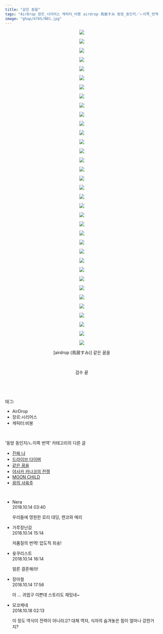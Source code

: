 ```yaml
---
title: "같은 꿈을"
tags: "AirDrop 장르_시리어스 캐릭터_비봉 airdrop 鳥居すみ 동방_동인지／ㄴ이쪽_번역"
image: "ghap/4765/001.jpg"
---
```

<div class="article">
<p style="text-align: center; clear: none; float: none;"><img src="{{ site.nasurl }}/ghap/4765/001.jpg"/></p>
<p style="text-align: center; clear: none; float: none;"><img src="{{ site.nasurl }}/ghap/4765/002.jpg"/></p>
<p style="text-align: center; clear: none; float: none;"><img src="{{ site.nasurl }}/ghap/4765/003.jpg"/></p>
<p style="text-align: center; clear: none; float: none;"><img src="{{ site.nasurl }}/ghap/4765/004.jpg"/></p>
<p style="text-align: center; clear: none; float: none;"><img src="{{ site.nasurl }}/ghap/4765/005.jpg"/></p>
<p style="text-align: center; clear: none; float: none;"><img src="{{ site.nasurl }}/ghap/4765/006.jpg"/></p>
<p style="text-align: center; clear: none; float: none;"><img src="{{ site.nasurl }}/ghap/4765/007.jpg"/></p>
<p style="text-align: center; clear: none; float: none;"><img src="{{ site.nasurl }}/ghap/4765/008.jpg"/></p>
<p style="text-align: center; clear: none; float: none;"><img src="{{ site.nasurl }}/ghap/4765/009.jpg"/></p>
<p style="text-align: center; clear: none; float: none;"><img src="{{ site.nasurl }}/ghap/4765/010.jpg"/></p>
<p style="text-align: center; clear: none; float: none;"><img src="{{ site.nasurl }}/ghap/4765/011.jpg"/></p>
<p style="text-align: center; clear: none; float: none;"><img src="{{ site.nasurl }}/ghap/4765/012.jpg"/></p>
<p style="text-align: center; clear: none; float: none;"><img src="{{ site.nasurl }}/ghap/4765/013.jpg"/></p>
<p style="text-align: center; clear: none; float: none;"><img src="{{ site.nasurl }}/ghap/4765/014.jpg"/></p>
<p style="text-align: center; clear: none; float: none;"><img src="{{ site.nasurl }}/ghap/4765/015.jpg"/></p>
<p style="text-align: center; clear: none; float: none;"><img src="{{ site.nasurl }}/ghap/4765/016.jpg"/></p>
<p style="text-align: center; clear: none; float: none;"><img src="{{ site.nasurl }}/ghap/4765/017.jpg"/></p>
<p style="text-align: center; clear: none; float: none;"><img src="{{ site.nasurl }}/ghap/4765/018.jpg"/></p>
<p style="text-align: center; clear: none; float: none;"><img src="{{ site.nasurl }}/ghap/4765/019.jpg"/></p>
<p style="text-align: center; clear: none; float: none;"><img src="{{ site.nasurl }}/ghap/4765/020.jpg"/></p>
<p style="text-align: center; clear: none; float: none;"><img src="{{ site.nasurl }}/ghap/4765/021.jpg"/></p>
<p style="text-align: center; clear: none; float: none;"><img src="{{ site.nasurl }}/ghap/4765/022.jpg"/></p>
<p style="text-align: center; clear: none; float: none;"><img src="{{ site.nasurl }}/ghap/4765/023.jpg"/></p>
<p style="text-align: center; clear: none; float: none;"><img src="{{ site.nasurl }}/ghap/4765/024.jpg"/></p>
<p style="text-align: center; clear: none; float: none;"><img src="{{ site.nasurl }}/ghap/4765/025.jpg"/></p>
<p style="text-align: center; clear: none; float: none;"><img src="{{ site.nasurl }}/ghap/4765/026.jpg"/></p>
<p style="text-align: center; clear: none; float: none;"><img src="{{ site.nasurl }}/ghap/4765/027.jpg"/></p>
<p style="text-align: center; clear: none; float: none;"><img src="{{ site.nasurl }}/ghap/4765/028.jpg"/></p>
<p style="text-align: center; clear: none; float: none;"><img src="{{ site.nasurl }}/ghap/4765/029.jpg"/></p>
<p style="text-align: center; clear: none; float: none;"><img src="{{ site.nasurl }}/ghap/4765/030.jpg"/></p>
<p style="text-align: center; clear: none; float: none;"><img src="{{ site.nasurl }}/ghap/4765/031.jpg"/></p>
<p style="text-align: center; clear: none; float: none;"><img src="{{ site.nasurl }}/ghap/4765/032.jpg"/></p>
<p style="text-align: center; clear: none; float: none;"><img src="{{ site.nasurl }}/ghap/4765/033.jpg"/></p>
<p style="text-align: center; clear: none; float: none;"><img src="{{ site.nasurl }}/ghap/4765/034.jpg"/></p>
<p style="text-align: center; clear: none; float: none;"><img src="{{ site.nasurl }}/ghap/4765/035.jpg"/></p>
<p style="text-align: center; clear: none; float: none;">[airdrop (鳥居すみ)] 같은 꿈을</p>
<p style="text-align: center; clear: none; float: none;"><br/></p>
<p style="text-align: center; clear: none; float: none;">검수 끝</p>
<p><br/></p>
</div><br/>
<div class="tagTrail">
<p>태그: </p>
<ul>
<li>AirDrop</li>
<li>장르:시리어스</li>
<li>캐릭터:비봉</li>
</ul>
</div><br/>
<div class="another">
<p>'동방 동인지/ㄴ이쪽 번역' 카테고리의 다른 글</p>
<ul>
<li><a href="/2018-10-19-ghap_4773">진짜 나</a></li>
<li><a href="/2018-10-15-ghap_4768">드라이브 다이버</a></li>
<li><a href="/2018-10-14-ghap_4765">같은 꿈을</a></li>
<li><a href="/2018-10-10-ghap_4757">야사카 카나코의 전쟁</a></li>
<li><a href="/2018-10-10-ghap_4755">MOON CHILD</a></li>
<li><a href="/2018-10-09-ghap_4751">꿈의 사육주</a></li>
</ul>
</div><br/>
<div class="cb_module cb_fluid">
<div class="cb_wrt cb_profile">
<div class="comment">
<ul>
<li class="cb_thumb_off" id="comment15354581">
<div class="cb_comment_area">
<div class="cb_info_area">
<div class="cb_section">
<span class="cb_nick_name">Nera</span>
</div>
<div class="cb_section">
<span class="cb_date">2018.10.14 03:40 </span>
</div>
</div>
<div class="cb_dsc_comment">
<p class="cb_dsc">
											우리들에 영원한 로리 대딩, 렌코와 메리
										</p>
</div>
</div></li>
<li class="cb_thumb_off" id="comment15354825">
<div class="cb_comment_area">
<div class="cb_info_area">
<div class="cb_section">
<span class="cb_nick_name">가루장난감</span>
</div>
<div class="cb_section">
<span class="cb_date">2018.10.14 15:14 </span>
</div>
</div>
<div class="cb_dsc_comment">
<p class="cb_dsc">
											저품질의 번역! 압도적 죄송!
										</p>
</div>
</div></li>
<li class="cb_thumb_off" id="comment15354851">
<div class="cb_comment_area">
<div class="cb_info_area">
<div class="cb_section">
<span class="cb_nick_name">윳쿠리스트</span>
</div>
<div class="cb_section">
<span class="cb_date">2018.10.14 16:14 </span>
</div>
</div>
<div class="cb_dsc_comment">
<p class="cb_dsc">
											얼른 결혼해라!
										</p>
</div>
</div></li>
<li class="cb_thumb_off" id="comment15354881">
<div class="cb_comment_area">
<div class="cb_info_area">
<div class="cb_section">
<span class="cb_nick_name">장마철</span>
</div>
<div class="cb_section">
<span class="cb_date">2018.10.14 17:56 </span>
</div>
</div>
<div class="cb_dsc_comment">
<p class="cb_dsc">
											아 ... 귀엽구 이쁜데 스토리도 재밌네~
										</p>
</div>
</div></li>
<li class="cb_thumb_off" id="comment15357483">
<div class="cb_comment_area">
<div class="cb_info_area">
<div class="cb_section">
<span class="cb_nick_name">모코케네</span>
</div>
<div class="cb_section">
<span class="cb_date">2018.10.18 02:13 </span>
</div>
</div>
<div class="cb_dsc_comment">
<p class="cb_dsc">
											이 정도 역식이 전력이 아니라고? 대체 역자, 식자의 숨겨놓은 힘이 얼마나 강한거지?<br/>
</p>
</div>
</div></li>
</ul>
</div>
</div><!-- commentList close -->
</div><br/>
